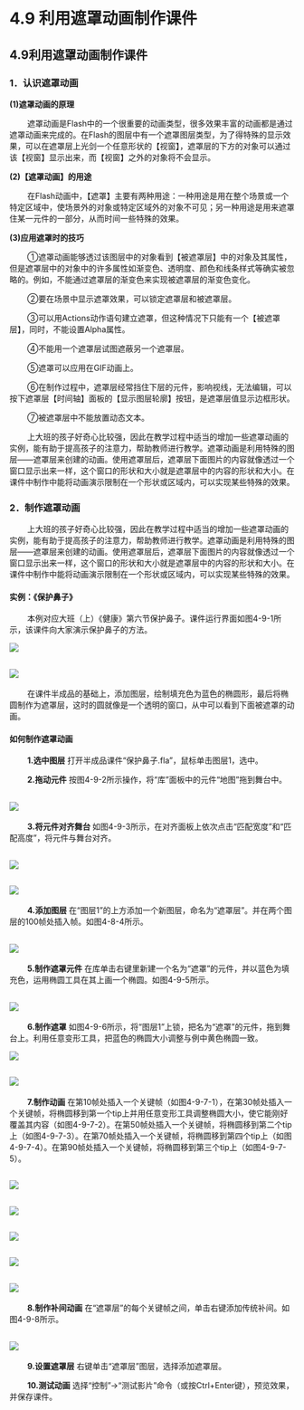 # 4.9 利用遮罩动画制作课件

## 4.9利用遮罩动画制作课件

### 1．认识遮罩动画

**\(1\)遮罩动画的原理**

        遮罩动画是Flash中的一个很重要的动画类型，很多效果丰富的动画都是通过遮罩动画来完成的。在Flash的图层中有一个遮罩图层类型，为了得特殊的显示效果，可以在遮罩层上光剑一个任意形状的【视窗】，遮罩层的下方的对象可以通过该【视窗】显示出来，而【视窗】之外的对象将不会显示。

**\(2\)【遮罩动画】的用途**

        在Flash动画中，【遮罩】主要有两种用途：一种用途是用在整个场景或一个特定区域中，使场景外的对象或特定区域外的对象不可见；另一种用途是用来遮罩住某一元件的一部分，从而时间一些特殊的效果。

**\(3\)应用遮罩时的技巧**

        ①遮罩动画能够透过该图层中的对象看到【被遮罩层】中的对象及其属性，但是遮罩层中的对象中的许多属性如渐变色、透明度、颜色和线条样式等确实被忽略的。例如，不能通过遮罩层的渐变色来实现被遮罩层的渐变色变化。

        ②要在场景中显示遮罩效果，可以锁定遮罩层和被遮罩层。

        ③可以用Actions动作语句建立遮罩，但这种情况下只能有一个【被遮罩层】，同时，不能设置Alpha属性。

        ④不能用一个遮罩层试图遮蔽另一个遮罩层。

        ⑤遮罩可以应用在GIF动画上。

        ⑥在制作过程中，遮罩层经常挡住下层的元件，影响视线，无法编辑，可以按下遮罩层【时间轴】面板的【显示图层轮廓】按钮，是遮罩层值显示边框形状。

        ⑦被遮罩层中不能放置动态文本。

        上大班的孩子好奇心比较强，因此在教学过程中适当的增加一些遮罩动画的实例，能有助于提高孩子的注意力，帮助教师进行教学。遮罩动画是利用特殊的图层——遮罩层来创建的动画。使用遮罩层后，遮罩层下面图片的内容就像透过一个窗口显示出来一样，这个窗口的形状和大小就是遮罩层中的内容的形状和大小。在课件中制作中能将动画演示限制在一个形状或区域内，可以实现某些特殊的效果。

### 2．制作遮罩动画

        上大班的孩子好奇心比较强，因此在教学过程中适当的增加一些遮罩动画的实例，能有助于提高孩子的注意力，帮助教师进行教学。遮罩动画是利用特殊的图层——遮罩层来创建的动画。使用遮罩层后，遮罩层下面图片的内容就像透过一个窗口显示出来一样，这个窗口的形状和大小就是遮罩层中的内容的形状和大小。在课件中制作中能将动画演示限制在一个形状或区域内，可以实现某些特殊的效果。

#### 实例：《保护鼻子》

        本例对应大班（上）《健康》第六节保护鼻子。课件运行界面如图4-9-1所示，该课件向大家演示保护鼻子的方法。

![](../.gitbook/assets/4-8-1.png)

## ![](../.gitbook/assets/4-8-2.png)

        在课件半成品的基础上，添加图层，绘制填充色为蓝色的椭圆形，最后将椭圆制作为遮罩层，这时的圆就像是一个透明的窗口，从中可以看到下面被遮罩的动画。

#### 如何制作遮罩动画

        **1.选中图层** 打开半成品课件“保护鼻子.fla”，鼠标单击图层1，选中。

        **2.拖动元件** 按图4-9-2所示操作，将“库”面板中的元件“地图”拖到舞台中。

## ![](../.gitbook/assets/4-8-3.png)

        **3.将元件对齐舞台** 如图4-9-3所示，在对齐面板上依次点击“匹配宽度”和“匹配高度”，将元件与舞台对齐。

## ![](../.gitbook/assets/4-8-4.png)

## ![](../.gitbook/assets/4-8-5.png)

        **4.添加图层** 在“图层1”的上方添加一个新图层，命名为“遮罩层”。并在两个图层的100帧处插入帧。如图4-8-4所示。

## ![](../.gitbook/assets/4-8-6.png)

        **5.制作遮罩元件** 在库单击右键里新建一个名为“遮罩”的元件，并以蓝色为填充色，运用椭圆工具在其上画一个椭圆。如图4-9-5所示。

## ![](../.gitbook/assets/4-8-7.png)

        **6.制作遮罩** 如图4-9-6所示，将“图层1”上锁，把名为“遮罩”的元件，拖到舞台上。利用任意变形工具，把蓝色的椭圆大小调整与例中黄色椭圆一致。

![](../.gitbook/assets/4-8-8.png)

## ![](../.gitbook/assets/4-8-9.png)

        **7.制作动画** 在第10帧处插入一个关键帧（如图4-9-7-1），在第30帧处插入一个关键帧，将椭圆移到第一个tip上并用任意变形工具调整椭圆大小，使它能刚好覆盖其内容（如图4-9-7-2）。在第50帧处插入一个关键帧，将椭圆移到第二个tip上（如图4-9-7-3）。在第70帧处插入一个关键帧，将椭圆移到第四个tip上（如图4-9-7-4）。在第90帧处插入一个关键帧，将椭圆移到第三个tip上（如图4-9-7-5）。

## ![](../.gitbook/assets/4-8-10.png)

## ![](../.gitbook/assets/4-8-11.png)

## ![](../.gitbook/assets/4-8-12.png)

## ![](../.gitbook/assets/4-8-13.png)

## ![](../.gitbook/assets/4-8-14.png)

        **8.制作补间动画** 在“遮罩层”的每个关键帧之间，单击右键添加传统补间。如图4-9-8所示。

## ![](../.gitbook/assets/4-8-15.png)

        **9.设置遮罩层** 右键单击“遮罩层”图层，选择添加遮罩层。

        **10.测试动画** 选择“控制”→“测试影片”命令（或按Ctrl+Enter键），预览效果，并保存课件。

